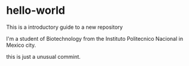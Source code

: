 # hello-world
This is a introductory guide to a new repository

I'm a student of Biotechnology from the Instituto Politecnico Nacional in Mexico city.

this is just a unusual commint.

